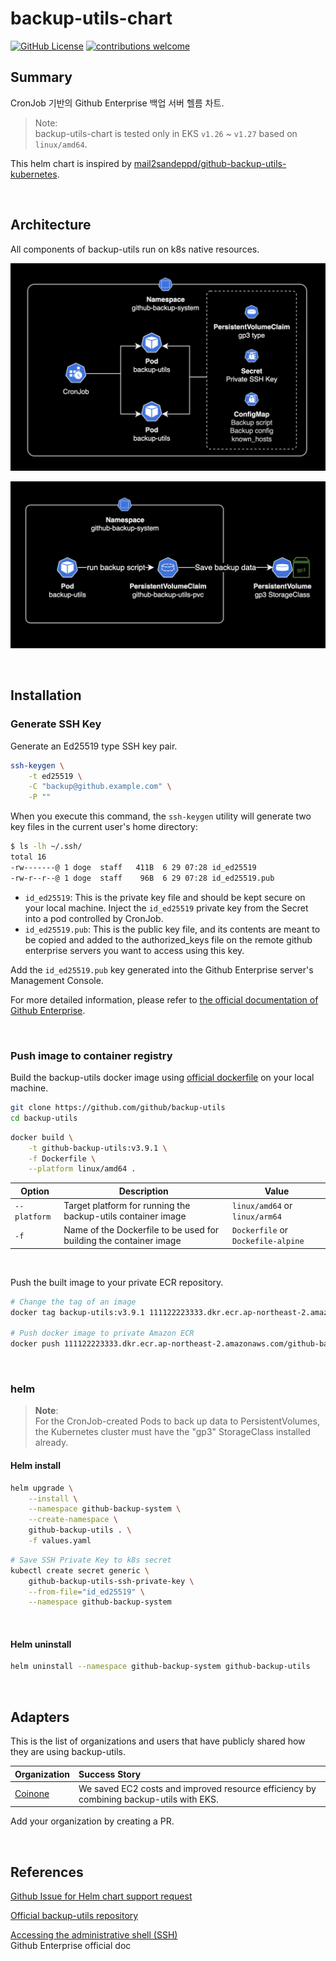 
# backup-utils-chart

[![GitHub License](https://img.shields.io/badge/License-MIT-ff69b4.svg)](https://github.com/younsl/backup-utils-chart/blob/main/LICENSE)
[![contributions welcome](https://img.shields.io/badge/contributions-welcome-brightgreen.svg?style=flat)](https://github.com/younsl/backup-utils-chart/issues)

## Summary

CronJob 기반의 Github Enterprise 백업 서버 헬름 차트.

> Note:  
> backup-utils-chart is tested only in EKS `v1.26` ~ `v1.27` based on `linux/amd64`.

This helm chart is inspired by [mail2sandeppd/github-backup-utils-kubernetes](https://github.com/mail2sandeepd/github-backup-utils-kubernetes).

&nbsp;

## Architecture

All components of backup-utils run on k8s native resources.

![backup-utils architecture 1](./docs/1.png)

![backup-utils architecture 2](./docs/2.png)

&nbsp;

## Installation

### Generate SSH Key

Generate an Ed25519 type SSH key pair.

```bash
ssh-keygen \
    -t ed25519 \
    -C "backup@github.example.com" \
    -P ""
```

When you execute this command, the `ssh-keygen` utility will generate two key files in the current user's home directory:

```bash
$ ls -lh ~/.ssh/
total 16
-rw-------@ 1 doge  staff   411B  6 29 07:28 id_ed25519
-rw-r--r--@ 1 doge  staff    96B  6 29 07:28 id_ed25519.pub
```

- `id_ed25519`: This is the private key file and should be kept secure on your local machine. Inject the `id_ed25519` private key from the Secret into a pod controlled by CronJob.
- `id_ed25519.pub`: This is the public key file, and its contents are meant to be copied and added to the authorized_keys file on the remote github enterprise servers you want to access using this key.

Add the `id_ed25519.pub` key generated into the Github Enterprise server's Management Console.

For more detailed information, please refer to [the official documentation of Github Enterprise](https://docs.github.com/en/enterprise-server@3.9/admin/administering-your-instance/accessing-the-administrative-shell-ssh).

&nbsp;

### Push image to container registry

Build the backup-utils docker image using [official dockerfile](https://github.com/github/backup-utils/blob/v3.9.1/Dockerfile) on your local machine.

```bash
git clone https://github.com/github/backup-utils
cd backup-utils
```

```bash
docker build \
    -t github-backup-utils:v3.9.1 \
    -f Dockerfile \
    --platform linux/amd64 .
```

| Option       | Description | Value |
|--------------|-------------|-------|
| `--platform` | Target platform for running the backup-utils container image | `linux/amd64` or `linux/arm64` |
| `-f` | Name of the Dockerfile to be used for building the container image | `Dockerfile` or `Dockefile-alpine` |

&nbsp;

Push the built image to your private ECR repository.

```bash
# Change the tag of an image
docker tag backup-utils:v3.9.1 111122223333.dkr.ecr.ap-northeast-2.amazonaws.com/github-backup-utils:v3.9.1

# Push docker image to private Amazon ECR
docker push 111122223333.dkr.ecr.ap-northeast-2.amazonaws.com/github-backup-utils:v3.9.1
```

&nbsp;

### helm

> **Note**:  
> For the CronJob-created Pods to back up data to PersistentVolumes, the Kubernetes cluster must have the "gp3" StorageClass installed already.

#### Helm install

```bash
helm upgrade \
    --install \
    --namespace github-backup-system \
    --create-namespace \
    github-backup-utils . \
    -f values.yaml
```

```bash
# Save SSH Private Key to k8s secret
kubectl create secret generic \
    github-backup-utils-ssh-private-key \
    --from-file="id_ed25519" \
    --namespace github-backup-system
```

&nbsp;

#### Helm uninstall

```bash
helm uninstall --namespace github-backup-system github-backup-utils
```

&nbsp;

## Adapters

This is the list of organizations and users that have publicly shared how they are using backup-utils.

| Organization                     | Success Story                                 |
|:---------------------------------|:----------------------------------------------|
| [Coinone](https://coinone.co.kr) | We saved EC2 costs and improved resource efficiency by combining backup-utils with EKS. |

Add your organization by creating a PR.

&nbsp;

## References

[Github Issue for Helm chart support request](https://github.com/github/backup-utils/issues/1067)

[Official backup-utils repository](https://github.com/github/backup-utils)

[Accessing the administrative shell (SSH)](https://docs.github.com/en/enterprise-server@3.9/admin/administering-your-instance/accessing-the-administrative-shell-ssh)  
Github Enterprise official doc
